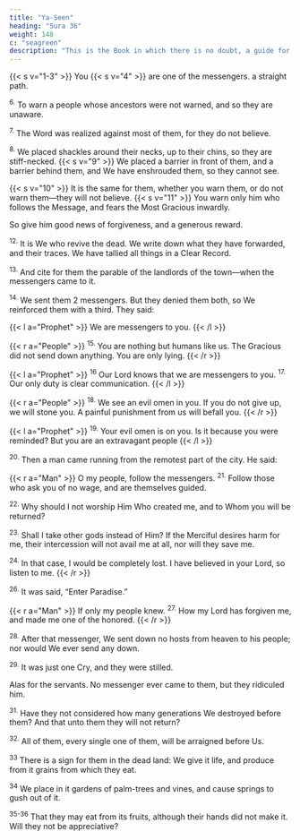 ```yaml
---
title: "Ya-Seen"
heading: "Sura 36"
weight: 148
c: "seagreen"
description: "This is the Book in which there is no doubt, a guide for the righteous."
---
```



{{< s v="1-3" >}}  You {{< s v="4" >}} are one of the messengers. a straight path.

<sup>6.</sup> To warn a people whose ancestors were not warned, and so they are unaware.

<sup>7.</sup> The Word was realized against most of them, for they do not believe.

<sup>8.</sup> We placed shackles around their necks, up to their chins, so they are stiff-necked. {{< s v="9" >}} We placed a barrier in front of them, and a barrier behind them, and We have enshrouded them, so they cannot see.

{{< s v="10" >}}  It is the same for them, whether you warn them, or do not warn them—they will not believe. {{< s v="11" >}}  You warn only him who follows the Message, and fears the Most Gracious inwardly.

So give him good news of forgiveness, and a generous reward.

<sup>12.</sup> It is We who revive the dead. We write down what they have forwarded, and their traces. We have tallied all things in a Clear Record.

<sup>13.</sup> And cite for them the parable of the landlords of the town—when the messengers
came to it.

<sup>14.</sup> We sent them 2 messengers. But they denied them both, so We reinforced them with
a third. They said:

{{< l a="Prophet" >}}
We are messengers to you.
{{< /l >}}


{{< r a="People" >}}
<sup>15.</sup> You are nothing but humans like us. The Gracious did not send down anything. You are only lying.
{{< /r >}}

{{< l a="Prophet" >}}
<sup>16</sup> Our Lord knows that we are messengers to you. <sup>17.</sup> Our only duty is clear communication.
{{< /l >}}

{{< r a="People" >}}
<sup>18.</sup> We see an evil omen in you. If you do not give up, we will stone you. A painful punishment from us will befall you.
{{< /r >}}

{{< l a="Prophet" >}}
<sup>19.</sup> Your evil omen is on you. Is it because you were reminded? But you are an extravagant people
{{< /l >}}


<sup>20.</sup> Then a man came running from the remotest part of the city. He said:

{{< r a="Man" >}}
O my people, follow the messengers. <sup>21.</sup> Follow those who ask you of no wage, and are themselves guided.

<sup>22.</sup> Why should I not worship Him Who created me, and to Whom you will be returned?

<sup>23.</sup> Shall I take other gods instead of Him? If the Merciful desires harm for me, their intercession will not avail me at all, nor will they save me.

<sup>24.</sup> In that case, I would be completely lost. I have believed in your Lord, so listen to me.
{{< /r >}}


<sup>26.</sup> It was said, “Enter Paradise.” 

{{< r a="Man" >}}
If only my people knew. <sup>27.</sup> How my Lord has forgiven me, and made me one of the honored.
{{< /r >}}


<sup>28.</sup> After that messenger, We sent down no hosts from heaven to his people; nor would We ever send
any down. 

<sup>29.</sup> It was just one Cry, and they were stilled.

Alas for the servants. No messenger ever came to them, but they ridiculed him.

<sup>31.</sup> Have they not considered how many generations We destroyed before them? And that unto them they will not return?

<sup>32.</sup> All of them, every single one of them, will be arraigned before Us.

<sup>33</sup> There is a sign for them in the dead land: We give it life, and produce from it grains from which they eat. 

<sup>34</sup> We place in it gardens of palm-trees and vines, and cause springs to gush out of it.

<sup>35-36</sup> That they may eat from its fruits, although their hands did not make it. Will they not be appreciative?

<!-- <sup>36</sup> Glory be to Him who created all the pairs; of what the earth produces, and of their own selves, and of what they do not know. -->

